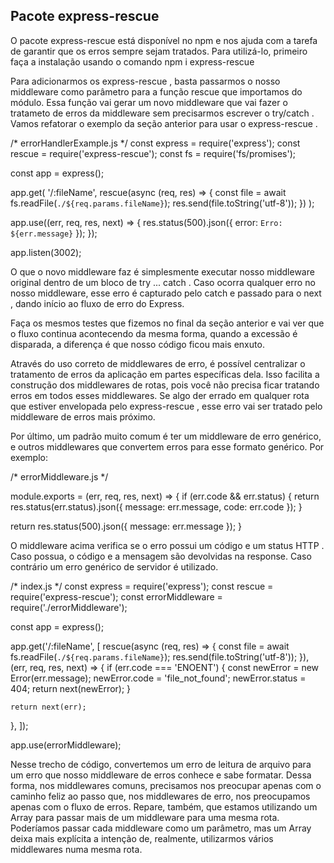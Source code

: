 ## Pacote express-rescue

O pacote express-rescue está disponível no npm e nos ajuda com a tarefa de garantir que os erros sempre sejam tratados. Para utilizá-lo, primeiro faça a instalação usando o comando npm i express-rescue

Para adicionarmos os express-rescue , basta passarmos o nosso middleware como parâmetro para a função rescue que importamos do módulo. Essa função vai gerar um novo middleware que vai fazer o tratameto de erros da middleware sem precisarmos escrever o try/catch . Vamos refatorar o exemplo da seção anterior para usar o express-rescue .

/* errorHandlerExample.js */
const express = require('express');
const rescue = require('express-rescue');
const fs = require('fs/promises');

const app = express();

app.get(
  '/:fileName',
  rescue(async (req, res) => {
    const file = await fs.readFile(`./${req.params.fileName}`);
    res.send(file.toString('utf-8'));
  })
);

app.use((err, req, res, next) => {
  res.status(500).json({ error: `Erro: ${err.message}` });
});

app.listen(3002);

O que o novo middleware faz é simplesmente executar nosso middleware original dentro de um bloco de try ... catch . Caso ocorra qualquer erro no nosso middleware, esse erro é capturado pelo catch e passado para o next , dando início ao fluxo de erro do Express.

Faça os mesmos testes que fizemos no final da seção anterior e vai ver que o fluxo continua acontecendo da mesma forma, quando a excessão é disparada, a diferença é que nosso código ficou mais enxuto.

Através do uso correto de middlewares de erro, é possível centralizar o tratamento de erros da aplicação em partes específicas dela. Isso facilita a construção dos middlewares de rotas, pois você não precisa ficar tratando erros em todos esses middlewares. Se algo der errado em qualquer rota que estiver envelopada pelo express-rescue , esse erro vai ser tratado pelo middleware de erros mais próximo.

Por último, um padrão muito comum é ter um middleware de erro genérico, e outros middlewares que convertem erros para esse formato genérico. Por exemplo:

/* errorMiddleware.js */

module.exports = (err, req, res, next) => {
  if (err.code && err.status) {
    return res.status(err.status).json({ message: err.message, code: err.code });
  }

  return res.status(500).json({ message: err.message });
}

O middleware acima verifica se o erro possui um código e um status HTTP . Caso possua, o código e a mensagem são devolvidas na response. Caso contrário um erro genérico de servidor é utilizado.

/* index.js */
const express = require('express');
const rescue = require('express-rescue');
const errorMiddleware = require('./errorMiddleware');

const app = express();

app.get('/:fileName', [
  rescue(async (req, res) => {
    const file = await fs.readFile(`./${req.params.fileName}`);
    res.send(file.toString('utf-8'));
  }),
  (err, req, res, next) => {
    if (err.code === 'ENOENT') {
      const newError = new Error(err.message);
      newError.code = 'file_not_found';
      newError.status = 404;
      return next(newError);
    }

    return next(err);
  },
]);

app.use(errorMiddleware);

Nesse trecho de código, convertemos um erro de leitura de arquivo para um erro que nosso middleware de erros conhece e sabe formatar. Dessa forma, nos middlewares comuns, precisamos nos preocupar apenas com o caminho feliz ao passo que, nos middlewares de erro, nos preocupamos apenas com o fluxo de erros.
Repare, também, que estamos utilizando um Array para passar mais de um middleware para uma mesma rota. Poderíamos passar cada middleware como um parâmetro, mas um Array deixa mais explícita a intenção de, realmente, utilizarmos vários middlewares numa mesma rota.
